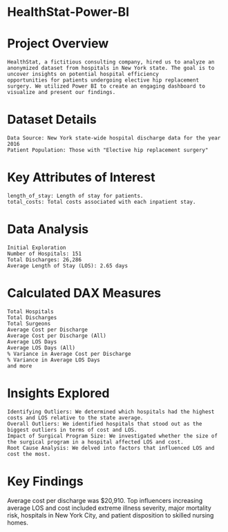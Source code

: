 # HealthStat-Power-BI

# Project Overview

    HealthStat, a fictitious consulting company, hired us to analyze an anonymized dataset from hospitals in New York state. The goal is to uncover insights on potential hospital efficiency         
    opportunities for patients undergoing elective hip replacement surgery. We utilized Power BI to create an engaging dashboard to visualize and present our findings.

# Dataset Details
    Data Source: New York state-wide hospital discharge data for the year 2016
    Patient Population: Those with "Elective hip replacement surgery"

# Key Attributes of Interest
    length_of_stay: Length of stay for patients.
    total_costs: Total costs associated with each inpatient stay.

# Data Analysis
    Initial Exploration
    Number of Hospitals: 151
    Total Discharges: 26,286
    Average Length of Stay (LOS): 2.65 days
   
# Calculated DAX Measures
    Total Hospitals
    Total Discharges
    Total Surgeons
    Average Cost per Discharge
    Average Cost per Discharge (All)
    Average LOS Days
    Average LOS Days (All)
    % Variance in Average Cost per Discharge
    % Variance in Average LOS Days
    and more
    
# Insights Explored

    Identifying Outliers: We determined which hospitals had the highest costs and LOS relative to the state average.
    Overall Outliers: We identified hospitals that stood out as the biggest outliers in terms of cost and LOS.
    Impact of Surgical Program Size: We investigated whether the size of the surgical program in a hospital affected LOS and cost.
    Root Cause Analysis: We delved into factors that influenced LOS and cost the most.

# Key Findings
  
Average cost per discharge was $20,910.
Top influencers increasing average LOS and cost included extreme illness severity, major mortality risk, hospitals in New York City, and patient disposition to skilled nursing homes.
